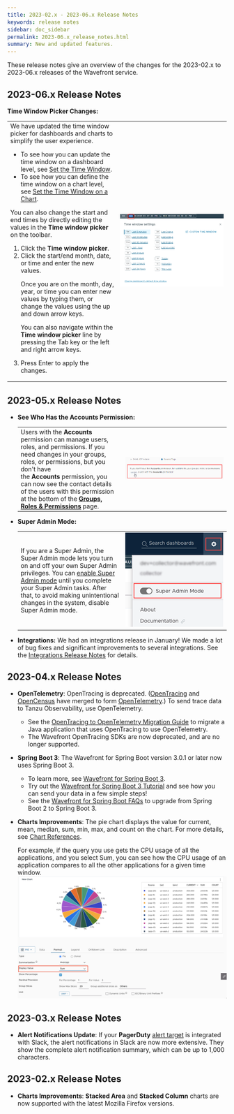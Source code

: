 ```yaml
---
title: 2023-02.x - 2023-06.x Release Notes
keywords: release notes
sidebar: doc_sidebar
permalink: 2023-06.x_release_notes.html
summary: New and updated features.
---
```


These release notes give an overview of the changes for the 2023-02.x to 2023-06.x releases of the Wavefront service.


## 2023-06.x Release Notes

**Time Window Picker Changes:**


  <table style="width: 100%;">
  <tbody>
  <tr>
  <td width="50%">
  We have updated the time window picker for dashboards and charts to simplify the user experience. 
  <ul><li>To see how you can update the time window on a dashboard level, see <a href="ui_examine_data.html#set-the-time-window">Set the Time Window</a>.</li>
  <li>To see how you can define the time window on a chart level, see  <a href="ui_charts.html#set-the-time-window-on-a-chart">Set the Time Window on a Chart</a>.</li>
  </ul>
  You can also change the start and end times by directly editing the values in the <strong>Time window picker</strong> on the toolbar. 
  <ol>
  <li>Click the <strong>Time window picker</strong>.</li>
  <li>Click the start/end month, date, or time and enter the new values.
  <p>Once you are on the month, day, year, or time you can enter new values by typing them, or change the values using the up and down arrow keys. 
  </p><p>You can also navigate within the <strong>Time window picker</strong> line by pressing the Tab key or the left and right arrow keys.</p>
  </li>
  <li>Press Enter to apply the changes.</li>
  </ol>
  
  </td>
  <td width="50%"><img src="images/preset_time_window.png" alt="A screenshot of the time window settings window."></td>
  </tr>
  </tbody>
  </table>

## 2023-05.x Release Notes

* **See Who Has the Accounts Permission:**
  <table style="width: 100%;">
  <tbody>
  <tr>
  <td width="50%">
  Users with the <strong>Accounts</strong> permission can manage users, roles, and permissions. If you need changes in your groups, roles, or permissions, but you don't have the <strong>Accounts</strong> permission, you can now see the contact details of the users with this permission at the bottom of the <a href="users_account_managing.html#examine-groups-roles-and-permissions"><strong>Groups, Roles & Permissions</strong></a> page.
  </td>
  <td width="50%"><img src="images/Accounts_users.png" alt="a screenshot with the link at the bottom of the Groups, Roles & Permissions page"></td>
  </tr>
  </tbody>
  </table>

* **Super Admin Mode:**

  <table style="width: 100%;">
  <tbody>
  <tr>
  <td width="50%">
  If you are a Super Admin, the Super Admin mode lets you turn on and off your own Super Admin privileges. You can <a href="users_account_managing.html#enable-or-disable-super-admin-mode">enable Super Admin mode</a> until you complete your Super Admin tasks. After that, to avoid making unintentional changes in the system, disable Super Admin mode.
  </td>
  <td width="50%"><img src="/images/super_admin_mode.png" alt="A screenshot of the drop-down menu with the Super Admin Mode toggle."></td>
  </tr>
  </tbody>
  </table>
* **Integrations:** We had an integrations release in January! We made a lot of bug fixes and significant improvements to several integrations. See the [Integrations Release Notes](integrations_new_changed.html#january-2023) for details.

## 2023-04.x Release Notes

* **OpenTelemetry**: OpenTracing is deprecated. ([OpenTracing](https://opentracing.io/) and [OpenCensus](https://opencensus.io/) have merged to form [OpenTelemetry](https://opentelemetry.io/).) To send trace data to Tanzu Observability, use OpenTelemetry.
  * See the [OpenTracing to OpenTelemetry Migration Guide](opentracing_to_opentelemetry_migration.html) to migrate a Java application that uses OpenTracing to use OpenTelemetry.
  * The Wavefront OpenTracing SDKs are now deprecated, and are no longer supported.

* **Spring Boot 3**: The Wavefront for Spring Boot version 3.0.1 or later now uses Spring Boot 3.
  * To learn more, see [Wavefront for Spring Boot 3](wavefront_springboot3.html).
  * Try out the [Wavefront for Spring Boot 3 Tutorial](wavefront_springboot3_tutorial.html) and see how you can send your data in a few simple steps!
  * See the [Wavefront for Spring Boot FAQs](wavefront_spring_boot_faq.html#how-do-i-upgrade-from-spring-boot-2-to-spring-boot-3) to upgrade from Spring Boot 2 to Spring Boot 3.

* **Charts Improvements**: The pie chart displays the value for current, mean, median, sum, min, max, and count on the chart. For more details, see [Chart References](ui_chart_reference.html#pie-and-donut-chart).
  
  For example, if the query you use gets the CPU usage of all the applications, and you select Sum, you can see how the CPU usage of an application compares to all the other applications for a given time window.
  ![shows a screenshot of the pice chart, with the display value set to sum.](images/pie_chart_display_value.png)


## 2023-03.x Release Notes

* **Alert Notifications Update**: If your **PagerDuty** [alert target](webhooks_alert_notification.html) is integrated with Slack, the alert notifications in Slack are now more extensive. They show the complete alert notification summary, which can be up to 1,000 characters.

## 2023-02.x Release Notes

* **Charts Improvements**: **Stacked Area** and **Stacked Column** charts are now supported with the latest Mozilla Firefox versions.
